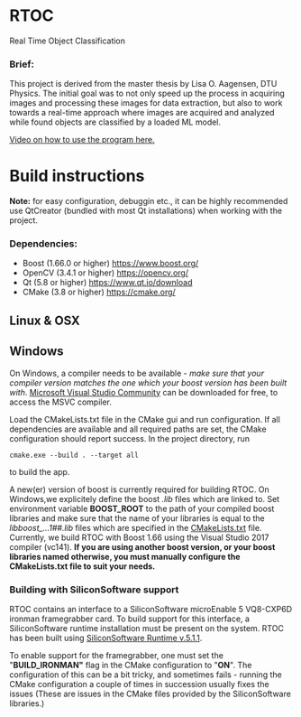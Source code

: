 # RTOC
Real Time Object Classification



### Brief:

This project is derived from the master thesis by Lisa O. Aagensen, DTU Physics. The initial goal was to not only speed up the process in acquiring images and processing these images for data extraction, but also to work towards a real-time approach where images are acquired and analyzed while found objects are classified by a loaded ML model.

[Video on how to use the program here.](https://www.youtube.com/watch?v=9l0NIpTe4tE)


# Build instructions
**Note:** for easy configuration, debuggin etc., it can be highly recommended use QtCreator (bundled with most Qt installations) when working with the project.
### Dependencies:
 - Boost (1.66.0 or higher) https://www.boost.org/
 - OpenCV (3.4.1 or higher) https://opencv.org/
 - Qt (5.8 or higher) https://www.qt.io/download
 - CMake (3.8 or higher) https://cmake.org/

## Linux & OSX

## Windows
On Windows, a compiler needs to be available - *make sure that your compiler version matches the one which your boost version has been built with*. [Microsoft Visual Studio Community](https://visualstudio.microsoft.com/vs/community/) can be downloaded for free, to access the MSVC compiler.

Load the CMakeLists.txt file in the CMake gui and run configuration. If all dependencies are available and all required paths are set,  the CMake configuration should report success. In the project directory, run
 ```
 cmake.exe --build . --target all
 ``` 
 to build the app. 

A new(er) version of boost is currently required for building RTOC. On Windows,we explicitely define the boost *.lib* files which are linked to. Set environment variable **BOOST_ROOT** to the path of your compiled boost libraries and make sure that the name of your libraries is equal to the *libboost_..._1_##.lib* files which are specified in the [CMakeLists.txt](CMakeLists.txt) file. Currently, we build RTOC with Boost 1.66 using the Visual Studio 2017 compiler (vc141). **If you are using another boost version, or your boost libraries named otherwise, you must manually configure the CMakeLists.txt file to suit your needs.**

### Building with SiliconSoftware support
RTOC contains an interface to a SiliconSoftware microEnable 5 VQ8-CXP6D ironman framegrabber card. To build support for this interface, a SiliconSoftware runtime installation must be present on the system. RTOC has been built using [SiliconSoftware Runtime v.5.1.1](https://silicon.software/blog-runtime-551/).

To enable support for the framegrabber, one must set the "**BUILD_IRONMAN"** flag in the CMake configuration to "**ON**". The configuration of this can be a bit tricky, and sometimes fails - running the CMake configuration a couple of times in succession usually fixes the issues (These are issues in the CMake files provided by the SiliconSoftware libraries.)